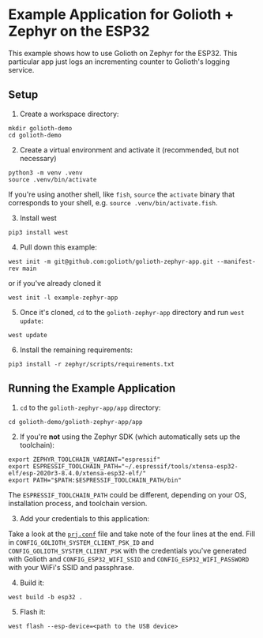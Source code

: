 # Example Application for Golioth + Zephyr on the ESP32

This example shows how to use Golioth on Zephyr for the ESP32. This particular app just logs an incrementing counter
to Golioth's logging service.

## Setup

1. Create a workspace directory:

```console
mkdir golioth-demo
cd golioth-demo
```

2. Create a virtual environment and activate it (recommended, but not necessary)

```console
python3 -m venv .venv
source .venv/bin/activate
```

If you're using another shell, like `fish`, `source` the `activate` binary that corresponds to your shell, e.g. `source .venv/bin/activate.fish`.

3. Install west

```console
pip3 install west
```

4. Pull down this example:

```console
west init -m git@github.com:golioth/golioth-zephyr-app.git --manifest-rev main
```

or if you've already cloned it

```console
west init -l example-zephyr-app
```

5. Once it's cloned, `cd` to the `golioth-zephyr-app` directory and run `west update`:

```console
west update
```
6. Install the remaining requirements:

```console
pip3 install -r zephyr/scripts/requirements.txt
```

## Running the Example Application

1. `cd` to the `golioth-zephyr-app/app` directory:

```console
cd golioth-demo/golioth-zephyr-app/app
```

2. If you're **not** using the Zephyr SDK (which automatically sets up the toolchain):

```console
export ZEPHYR_TOOLCHAIN_VARIANT="espressif"
export ESPRESSIF_TOOLCHAIN_PATH="~/.espressif/tools/xtensa-esp32-elf/esp-2020r3-8.4.0/xtensa-esp32-elf/"
export PATH="$PATH:$ESPRESSIF_TOOLCHAIN_PATH/bin"
```

The `ESPRESSIF_TOOLCHAIN_PATH` could be different, depending on your OS, installation process, and toolchain version.

3. Add your credentials to this application:

Take a look at the [`prj.conf`](app/prj.conf) file and take note of the four lines at the end.
Fill in `CONFIG_GOLIOTH_SYSTEM_CLIENT_PSK_ID` and `CONFIG_GOLIOTH_SYSTEM_CLIENT_PSK` with the credentials you've generated with Golioth
and `CONFIG_ESP32_WIFI_SSID` and `CONFIG_ESP32_WIFI_PASSWORD` with your WiFi's SSID and passphrase.

4. Build it:

```console
west build -b esp32 .
```

5. Flash it:

```console
west flash --esp-device=<path to the USB device>
```
